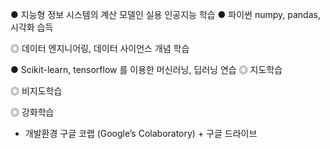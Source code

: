 ● 지능형 정보 시스템의 계산 모델인 실용 인공지능 학습
● 파이썬 numpy, pandas, 시각화 습득

   ◎ 데이터 엔지니어링, 데이터 사이언스 개념 학습
   
● Scikit-learn, tensorflow 를 이용한 머신러닝, 딥러닝 연습
   ◎ 지도학습
   
   ◎ 비지도학습
   
   ◎ 강화학습

* 개발환경 
구글 코랩 (Google’s Colaboratory) + 구글 드라이브

